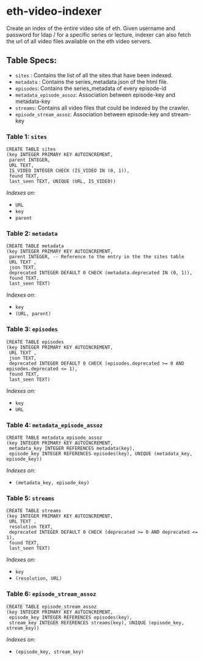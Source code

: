 # eth-video-indexer
Create an index of the entire video site of eth. Given username and password for ldap / for a specific series or lecture, indexer can also fetch the url of all video files available on the eth video servers.

## Table Specs:
- `sites` : Contains the list of all the sites that have been indexed.
- `metadata` : Contains the series_metadata.json of the html file.
- `episodes`: Contains the series_metadata of every episode-id
- `metadata_episode_assoz`: Association between episode-key and metadata-key
- `streams`: Contains all video files that could be indexed by the crawler.
- `episode_stream_assoz`: Association between episode-key and stream-key

### Table 1: `sites`
```sqlite
CREATE TABLE sites 
(key INTEGER PRIMARY KEY AUTOINCREMENT, 
 parent INTEGER, 
 URL TEXT, 
 IS_VIDEO INTEGER CHECK (IS_VIDEO IN (0, 1)),
 found TEXT,
 last_seen TEXT, UNIQUE (URL, IS_VIDEO))
```
*Indexes on:*
- `URL`
- `key`
- `parent`

### Table 2: `metadata`
```sqlite
CREATE TABLE metadata 
(key INTEGER PRIMARY KEY AUTOINCREMENT, 
 parent INTEGER, -- Reference to the entry in the the sites table
 URL TEXT , 
 json TEXT,
 deprecated INTEGER DEFAULT 0 CHECK (metadata.deprecated IN (0, 1)),
 found TEXT,
 last_seen TEXT)
```
*Indexes on:*
- `key`
- `(URL, parent)`

### Table 3: `episodes`
```sqlite
CREATE TABLE episodes 
(key INTEGER PRIMARY KEY AUTOINCREMENT, 
 URL TEXT , 
 json TEXT,
 deprecated INTEGER DEFAULT 0 CHECK (episodes.deprecated >= 0 AND episodes.deprecated <= 1),
 found TEXT,
 last_seen TEXT)
```

*Indexes on:*
- `key`
- `URL`

### Table 4: `metadata_episode_assoz`
```sqlite
CREATE TABLE metadata_episode_assoz 
(key INTEGER PRIMARY KEY AUTOINCREMENT, 
 metadata_key INTEGER REFERENCES metadata(key), 
 episode_key INTEGER REFERENCES episodes(key), UNIQUE (metadata_key, episode_key))
```

*Indexes on:*
- `(metadata_key, episode_key)`

### Table 5: `streams`
```sqlite
CREATE TABLE streams 
(key INTEGER PRIMARY KEY AUTOINCREMENT, 
 URL TEXT , 
 resolution TEXT,
 deprecated INTEGER DEFAULT 0 CHECK (deprecated >= 0 AND deprecated <= 1),
 found TEXT, 
 last_seen TEXT)
```

*Indexes on:*
- `key`
- `(resolution, URL)`

### Table 6: `episode_stream_assoz`
```sqlite
CREATE TABLE episode_stream_assoz 
(key INTEGER PRIMARY KEY AUTOINCREMENT, 
 episode_key INTEGER REFERENCES episodes(key), 
 stream_key INTEGER REFERENCES streams(key), UNIQUE (episode_key, stream_key))
```

*Indexes on:*
- `(episode_key, stream_key)`